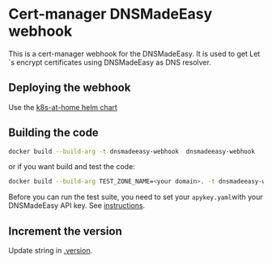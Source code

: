 # Cert-manager DNSMadeEasy webhook

This is a cert-manager webhook for the DNSMadeEasy. It is used to get Let´s encrypt certificates using DNSMadeEasy as DNS resolver.

## Deploying the webhook

Use the [k8s-at-home helm chart](https://github.com/k8s-at-home/charts/tree/master/charts/dnsmadeeasy-webhook )

## Building the code

```bash
docker build --build-arg -t dnsmadeeasy-webhook  dnsmadeeasy-webhook 
```

or if you want build and test the code:

```bash
docker build --build-arg TEST_ZONE_NAME=<your domain>. -t dnsmadeeasy-webhook dnsmadeeasy-webhook 
```

Before you can run the test suite, you need to set your `apykey.yaml`with your DNSMadeEasy API key. See [instructions](testdata/dnsmadeeasy/README.md).

## Increment the version

Update string in [.version](.version).